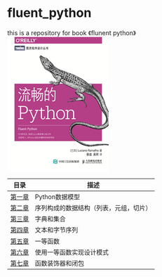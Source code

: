 # fluent_python
this is a repository for book 《flunent python》
![book](https://github.com/lizhe960118/Data-Science/raw/master/images/fluent-python.jpg)

目录 | 描述
---|---
[第一章](https://github.com/lizhe960118/Data-Science/tree/master/python/fluent_python/chapter1)| Python数据模型
[第二章](https://github.com/lizhe960118/Data-Science/tree/master/python/fluent_python/chapter2)| 序列构成的数据结构（列表，元组，切片）
[第三章](https://github.com/lizhe960118/Data-Science/tree/master/python/fluent_python/chapter3)| 字典和集合
[第四章](https://github.com/lizhe960118/Data-Science/tree/master/python/fluent_python/chapter4)| 文本和字节序列
[第五章](https://github.com/lizhe960118/Data-Science/tree/master/python/fluent_python/chapter5)| 一等函数
[第六章](https://github.com/lizhe960118/Data-Science/tree/master/python/fluent_python/chapter6)| 使用一等函数实现设计模式
[第七章](https://github.com/lizhe960118/Data-Science/tree/master/python/fluent_python/chapter7)| 函数装饰器和闭包
